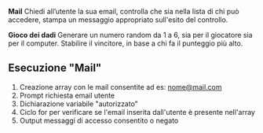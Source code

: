 **Mail**
Chiedi all’utente la sua email,
controlla che sia nella lista di chi può accedere,
stampa un messaggio appropriato sull'esito del controllo.

**Gioco dei dadi**
Generare un numero random da 1 a 6, sia per il giocatore sia per il computer.
Stabilire il vincitore, in base a chi fa il punteggio più alto.

## Esecuzione "Mail"
1. Creazione array con le mail consentite ad es: nome@mail.com
2. Prompt richiesta email utente
3. Dichiarazione variabile "autorizzato"
4. Ciclo for per verificare se l'email inserita dall'utente è presente nell'array
5. Output messaggi di accesso consentito o negato